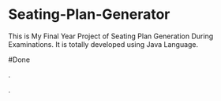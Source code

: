 # Seating-Plan-Generator

This is My Final Year Project of Seating Plan Generation During Examinations. It is totally developed using Java Language.























#Done






















































.




































































































































































































































































































































































































































































































.






































